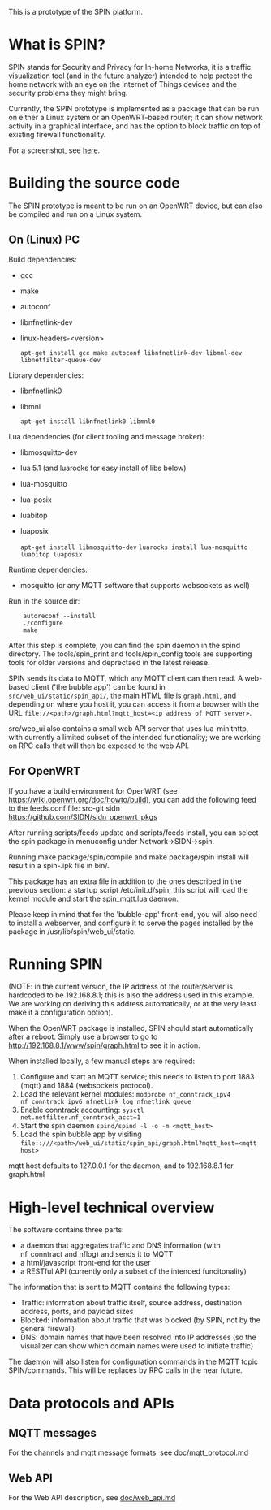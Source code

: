 
This is a prototype of the SPIN platform.

# What is SPIN?

SPIN stands for Security and Privacy for In-home Networks, it is a
traffic visualization tool (and in the future analyzer) intended to
help protect the home network with an eye on the Internet of Things
devices and the security problems they might bring.

Currently, the SPIN prototype is implemented as a package that can be
run on either a Linux system or an OpenWRT-based router; it can show
network activity in a graphical interface, and has the option to block
traffic on top of existing firewall functionality.

For a screenshot, see [here](/doc/images/prototype-20170103.png?raw=true).


# Building the source code

The SPIN prototype is meant to be run on an OpenWRT device, but can also be compiled and run on a Linux system.

## On (Linux) PC

Build dependencies:

- gcc
- make
- autoconf
- libnfnetlink-dev
- linux-headers-&lt;version&gt;

    `apt-get install gcc make autoconf libnfnetlink-dev libmnl-dev libnetfilter-queue-dev`

Library dependencies:

- libnfnetlink0
- libmnl

    `apt-get install libnfnetlink0 libmnl0`

Lua dependencies (for client tooling and message broker):

- libmosquitto-dev
- lua 5.1 (and luarocks for easy install of libs below)
- lua-mosquitto
- lua-posix
- luabitop
- luaposix

    `apt-get install libmosquitto-dev`
    `luarocks install lua-mosquitto luabitop luaposix`


Runtime dependencies:
- mosquitto (or any MQTT software that supports websockets as well)


Run in the source dir:

```
    autoreconf --install
    ./configure
    make
```

After this step is complete, you can find the spin daemon in the spind directory. The tools/spin_print and tools/spin_config tools are supporting tools for older versions and deprectaed in the latest release.

SPIN sends its data to MQTT, which any MQTT client can then read. A web-based client ('the bubble app') can be found in `src/web_ui/static/spin_api/`, the main HTML file is `graph.html`, and depending on where you host it, you can access it from a browser with the URL `file://<path>/graph.html?mqtt_host=<ip address of MQTT server>`.

src/web_ui also contains a small web API server that uses lua-minithttp, with currently a limited subset of the intended functionality; we are working on RPC calls that will then be exposed to the web API.

## For OpenWRT

If you have a build environment for OpenWRT (see https://wiki.openwrt.org/doc/howto/build), you can add the following feed to the feeds.conf file:
src-git sidn https://github.com/SIDN/sidn_openwrt_pkgs

After running scripts/feeds update and scripts/feeds install, you can select the spin package in menuconfig under Network->SIDN->spin.

Running make package/spin/compile and make package/spin install will result in a spin-<version>.ipk file in bin/<architecture>.

This package has an extra file in addition to the ones described in the
previous section: a startup script /etc/init.d/spin; this script will
load the kernel module and start the spin_mqtt.lua daemon.

Please keep in mind that for the 'bubble-app' front-end, you will also need to install a webserver, and configure it to serve the pages installed by the package in /usr/lib/spin/web_ui/static.


# Running SPIN

(NOTE: in the current version, the IP address of the router/server is
hardcoded to be 192.168.8.1; this is also the address used in this
example. We are working on deriving this address automatically, or at
the very least make it a configuration option).

When the OpenWRT package is installed, SPIN should start automatically
after a reboot. Simply use a browser to go to
http://192.168.8.1/www/spin/graph.html to see it in action.

When installed locally, a few manual steps are required:

1. Configure and start an MQTT service; this needs to listen to port 1883 (mqtt) and 1884 (websockets protocol).
2. Load the relevant kernel modules: `modprobe nf_conntrack_ipv4 nf_conntrack_ipv6 nfnetlink_log nfnetlink_queue`
3. Enable conntrack accounting: `sysctl net.netfilter.nf_conntrack_acct=1`
4. Start the spin daemon `spind/spind -l -o -m <mqtt_host>`
5. Load the spin bubble app by visiting `file::///<path>/web_ui/static/spin_api/graph.html?mqtt_host=<mqtt host>`

mqtt host defaults to 127.0.0.1 for the daemon, and to 192.168.8.1 for graph.html

# High-level technical overview

The software contains three parts:

- a daemon that aggregates traffic and DNS information (with nf_conntract and nflog) and sends it to MQTT
- a html/javascript front-end for the user
- a RESTful API (currently only a subset of the intended funcitonality)

The information that is sent to MQTT contains the following types:
* Traffic: information about traffic itself, source address, destination address, ports, and payload sizes
* Blocked: information about traffic that was blocked (by SPIN, not by the general firewall)
* DNS: domain names that have been resolved into IP addresses (so the visualizer can show which domain names were used to initiate traffic)

The daemon will also listen for configuration commands in the MQTT topic SPIN/commands. This will be replaces by RPC calls in the near future.


# Data protocols and APIs

## MQTT messages

For the channels and mqtt message formats, see [doc/mqtt_protocol.md](doc/mqtt_protocol.md)

## Web API

For the Web API description, see [doc/web_api.md](doc/web_api.md)

